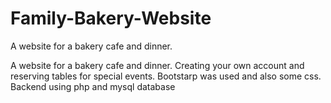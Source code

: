 # Family-Bakery-Website
A website for a bakery cafe and dinner.

A website for a bakery cafe and dinner. Creating your own account and reserving tables for special events.
Bootstarp was used and also some css.
Backend using php and mysql database
